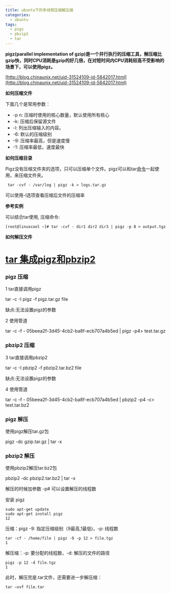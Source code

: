 ```yaml
---
title: ubuntu下的多线程压缩解压缩
categories:
  - ubuntu
tags:
  - pigz
  - pbzip2
  - tar
---
```


**pigz(parallel implementation of gzip)是一个并行执行的压缩工具，解压缩比gzip快，同时CPU消耗是gzip的好几倍，在对短时间内CPU消耗较高不受影响的场景下，可以使用pigz。**

[http://blog.chinaunix.net/uid-31524109-id-5842017.html](http://blog.chinaunix.net/uid-31524109-id-5842017.html)

**如何压缩文件**

下面几个是常用参数：

- -p n: 压缩时使用的核心数量，默认使用所有核心
- -k: 压缩后保留源文件
- -l: 列出压缩输入的内容。
- -6: 默认的压缩级别
- -9: 压缩率最高，但是速度慢
- -1: 压缩率最低，速度最快

**如何压缩目录**

Pigz没有压缩文件夹的选项，只可以压缩单个文件。pigz可以和tar[命令](https://www.linuxcool.com/)一起使用，来压缩文件夹。

```shell
 tar -cvf - /var/log | pigz -k > logs.tar.gz
```

可以使用-l选项查看压缩后文件的压缩率

**参考实例**

可以结合tar使用, 压缩命令:

```shell
[root@linuxcool ~]# tar -cvf - dir1 dir2 dir3 | pigz -p 8 > output.tgz
```

**如何解压文件**



# [tar 集成pigz和pbzip2](https://www.cnblogs.com/sj9524437/p/4952911.html)

### pigz 压缩

1 tar直接调用pigz

tar -c -I pigz -f pigz.tar.gz file  

缺点:无法设置pigz的参数

2 使用管道

tar -c -f - 05beea2f-3d45-4cb2-ba8f-ecb707a4b5ed | pigz -p4> test.tar.gz

### pbzip2 压缩

3 tar直接调用pbzip2

tar -c -I pbzip2 -f pbzip2.tar.bz2 file  

缺点:无法设置pigz的参数

4 使用管道

tar -c -f - 05beea2f-3d45-4cb2-ba8f-ecb707a4b5ed | pbzip2 -p4 -c> test.tar.bz2

### pigz 解压

使用pigz解压tar.gz包

pigz -dc gzip.tar.gz | tar -x 

### pbzip2 解压

使用pbzip2解压tar.bz2包

pbzip2 -dc pbzip2.tar.bz2 | tar -x

解压的时候加参数 -p# 可以设置解压的线程数



安装 pigz

```
sudo apt-get update
sudo apt-get install pigz
12
```

压缩：pigz -9: 指定压缩级别（9最高,1最低)，-p: 线程数

```
tar -cf - /home/file | pigz -9 -p 12 > file.tgz
1
```

解压缩：-p: 要分配的线程数，-d: 解压的文件的路径

```
pigz -p 12 -d file.tgz
1
```

此时，解压完是.tar文件，还需要进一步解压缩：

```
tar –xvf file.tar
```

